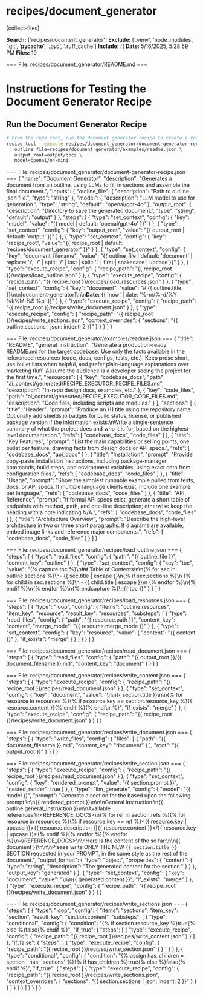 # recipes/document_generator

[collect-files]

**Search:** ['recipes/document_generator']
**Exclude:** ['.venv', 'node_modules', '.git', '__pycache__', '*.pyc', '*.ruff_cache']
**Include:** []
**Date:** 5/16/2025, 5:28:59 PM
**Files:** 10

=== File: recipes/document_generator/README.md ===
# Instructions for Testing the Document Generator Recipe

## Run the Document Generator Recipe

```bash
# From the repo root, run the document generator recipe to create a readme for the codebase.
recipe-tool --execute recipes/document_generator/document-generator-recipe.json \
   outline_file=recipes/document_generator/examples/readme.json \
   output_root=output/docs \
   model=openai/o4-mini
```


=== File: recipes/document_generator/document-generator-recipe.json ===
{
  "name": "Document Generator",
  "description": "Generates a document from an outline, using LLMs to fill in sections and assemble the final document.",
  "inputs": {
    "outline_file": {
      "description": "Path to outline json file.",
      "type": "string"
    },
    "model": {
      "description": "LLM model to use for generation.",
      "type": "string",
      "default": "openai/gpt-4o"
    },
    "output_root": {
      "description": "Directory to save the generated document.",
      "type": "string",
      "default": "output"
    }
  },
  "steps": [
    {
      "type": "set_context",
      "config": {
        "key": "model",
        "value": "{{ model | default: 'openai/gpt-4o' }}"
      }
    },
    {
      "type": "set_context",
      "config": {
        "key": "output_root",
        "value": "{{ output_root | default: 'output' }}"
      }
    },
    {
      "type": "set_context",
      "config": {
        "key": "recipe_root",
        "value": "{{ recipe_root | default: 'recipes/document_generator' }}"
      }
    },
    {
      "type": "set_context",
      "config": {
        "key": "document_filename",
        "value": "{{ outline_file | default: 'document' | replace: '\\', '/' | split: '/' | last | split: '.' | first | snakecase | upcase }}"
      }
    },
    {
      "type": "execute_recipe",
      "config": {
        "recipe_path": "{{ recipe_root }}/recipes/load_outline.json"
      }
    },
    {
      "type": "execute_recipe",
      "config": {
        "recipe_path": "{{ recipe_root }}/recipes/load_resources.json"
      }
    },
    {
      "type": "set_context",
      "config": {
        "key": "document",
        "value": "# {{ outline.title }}\n\n[document-generator]\n\n**Date:** {{ 'now' | date: '%-m/%-d/%Y %I:%M:%S %p' }}"
      }
    },
    {
      "type": "execute_recipe",
      "config": {
        "recipe_path": "{{ recipe_root }}/recipes/write_document.json"
      }
    },
    {
      "type": "execute_recipe",
      "config": {
        "recipe_path": "{{ recipe_root }}/recipes/write_sections.json",
        "context_overrides": {
          "sections": "{{ outline.sections | json: indent: 2 }}"
        }
      }
    }
  ]
}


=== File: recipes/document_generator/examples/readme.json ===
{
  "title": "README",
  "general_instruction": "Generate a production-ready README.md for the target codebase. Use only the facts available in the referenced resources (code, docs, configs, tests, etc.). Keep prose short, use bullet lists when helpful, and prefer plain-language explanations over marketing fluff. Assume the audience is a developer seeing the project for the first time.",
  "resources": [
    {
      "key": "codebase_docs",
      "path": "ai_context/generated/RECIPE_EXECUTOR_RECIPE_FILES.md",
      "description": "In-repo design docs, examples, etc."
    },
    {
      "key": "code_files",
      "path": "ai_context/generated/RECIPE_EXECUTOR_CODE_FILES.md",
      "description": "Code files, including scripts and modules."
    }
  ],
  "sections": [
    {
      "title": "Header",
      "prompt": "Produce an H1 title using the repository name. Optionally add shields.io badges for build status, license, or published package version if the information exists.\nWrite a single-sentence summary of what the project does and who it is for, based on the highest-level documentation.",
      "refs": [
        "codebase_docs",
        "code_files"
      ]
    },
    {
      "title": "Key Features",
      "prompt": "List the main capabilities or selling points, one bullet per feature, drawing facts from design docs or API specs.",
      "refs": [
        "codebase_docs",
        "api_docs"
      ]
    },
    {
      "title": "Installation",
      "prompt": "Provide copy-paste installation instructions, including package-manager commands, build steps, and environment variables, using exact data from configuration files.",
      "refs": [
        "codebase_docs",
        "code_files"
      ]
    },
    {
      "title": "Usage",
      "prompt": "Show the simplest runnable example pulled from tests, docs, or API specs. If multiple language clients exist, include one example per language.",
      "refs": [
        "codebase_docs",
        "code_files"
      ]
    },
    {
      "title": "API Reference",
      "prompt": "If formal API specs exist, generate a short table of endpoints with method, path, and one-line description; otherwise keep the heading with a note indicating N/A.",
      "refs": [
        "codebase_docs",
        "code_files"
      ]
    },
    {
      "title": "Architecture Overview",
      "prompt": "Describe the high-level architecture in two or three short paragraphs. If diagrams are available, embed image links and reference major components.",
      "refs": [
        "codebase_docs",
        "code_files"
      ]
    }
  ]
}


=== File: recipes/document_generator/recipes/load_outline.json ===
{
  "steps": [
    {
      "type": "read_files",
      "config": {
        "path": "{{ outline_file }}",
        "content_key": "outline"
      }
    },
    {
      "type": "set_context",
      "config": {
        "key": "toc",
        "value": "{% capture toc %}\n## Table of Contents\n\n{% for sec in outline.sections %}\n- {{ sec.title | escape }}\n{% if sec.sections %}\n  {% for child in sec.sections %}\n  - {{ child.title | escape }}\n  {% endfor %}\n{% endif %}\n{% endfor %}\n{% endcapture %}\n{{ toc }}"
      }
    }
  ]
}


=== File: recipes/document_generator/recipes/load_resources.json ===
{
  "steps": [
    {
      "type": "loop",
      "config": {
        "items": "outline.resources",
        "item_key": "resource",
        "result_key": "resources",
        "substeps": [
          {
            "type": "read_files",
            "config": {
              "path": "{{ resource.path }}",
              "content_key": "content",
              "merge_mode": "{{ resource.merge_mode }}"
            }
          },
          {
            "type": "set_context",
            "config": {
              "key": "resource",
              "value": {
                "content": "{{ content }}"
              },
              "if_exists": "merge"
            }
          }
        ]
      }
    }
  ]
}


=== File: recipes/document_generator/recipes/read_document.json ===
{
  "steps": [
    {
      "type": "read_files",
      "config": {
        "path": "{{ output_root }}/{{ document_filename }}.md",
        "content_key": "document"
      }
    }
  ]
}


=== File: recipes/document_generator/recipes/write_content.json ===
{
  "steps": [
    {
      "type": "execute_recipe",
      "config": {
        "recipe_path": "{{ recipe_root }}/recipes/read_document.json"
      }
    },
    {
      "type": "set_context",
      "config": {
        "key": "document",
        "value": "\n\n{{ section.title }}\n\n{% for resource in resources %}{% if resource.key == section.resource_key %}{{ resource.content }}{% endif %}{% endfor %}",
        "if_exists": "merge"
      }
    },
    {
      "type": "execute_recipe",
      "config": {
        "recipe_path": "{{ recipe_root }}/recipes/write_document.json"
      }
    }
  ]
}


=== File: recipes/document_generator/recipes/write_document.json ===
{
  "steps": [
    {
      "type": "write_files",
      "config": {
        "files": [
          {
            "path": "{{ document_filename }}.md",
            "content_key": "document"
          }
        ],
        "root": "{{ output_root }}"
      }
    }
  ]
}


=== File: recipes/document_generator/recipes/write_section.json ===
{
  "steps": [
    {
      "type": "execute_recipe",
      "config": {
        "recipe_path": "{{ recipe_root }}/recipes/read_document.json"
      }
    },
    {
      "type": "set_context",
      "config": {
        "key": "rendered_prompt",
        "value": "{{ section.prompt }}",
        "nested_render": true
      }
    },
    {
      "type": "llm_generate",
      "config": {
        "model": "{{ model }}",
        "prompt": "Generate a section for the <DOCUMENT> based upon the following prompt:\n<PROMPT>\n{{ rendered_prompt }}\n</PROMPT>\n\nGeneral instruction:\n{{ outline.general_instruction }}\n\nAvailable references:\n<REFERENCE_DOCS>\n{% for ref in section.refs %}{% for resource in resources %}{% if resource.key == ref %}<{{ resource.key | upcase }}><DESCRIPTION>{{ resource.description }}</DESCRIPTION><CONTENT>{{ resource.content }}</CONTENT></{{ resource.key | upcase }}>{% endif %}{% endfor %}{% endfor %}\n</REFERENCE_DOCS>\n\nHere is the content of the <DOCUMENT> so far:\n<DOCUMENT>\n{{ document }}\n</DOCUMENT>\n\nPlease write ONLY THE NEW `{{ section.title }}` SECTION requested in your PROMPT, in the same style as the rest of the document.",
        "output_format": {
          "type": "object",
          "properties": {
            "content": {
              "type": "string",
              "description": "The generated content for the section."
            }
          }
        },
        "output_key": "generated"
      }
    },
    {
      "type": "set_context",
      "config": {
        "key": "document",
        "value": "\n\n{{ generated.content }}",
        "if_exists": "merge"
      }
    },
    {
      "type": "execute_recipe",
      "config": {
        "recipe_path": "{{ recipe_root }}/recipes/write_document.json"
      }
    }
  ]
}


=== File: recipes/document_generator/recipes/write_sections.json ===
{
  "steps": [
    {
      "type": "loop",
      "config": {
        "items": "sections",
        "item_key": "section",
        "result_key": "section.content",
        "substeps": [
          {
            "type": "conditional",
            "config": {
              "condition": "{% if section.resource_key %}true{% else %}false{% endif %}",
              "if_true": {
                "steps": [
                  {
                    "type": "execute_recipe",
                    "config": {
                      "recipe_path": "{{ recipe_root }}/recipes/write_content.json"
                    }
                  }
                ]
              },
              "if_false": {
                "steps": [
                  {
                    "type": "execute_recipe",
                    "config": {
                      "recipe_path": "{{ recipe_root }}/recipes/write_section.json"
                    }
                  }
                ]
              }
            }
          },
          {
            "type": "conditional",
            "config": {
              "condition": "{% assign has_children = section | has: 'sections' %}{% if has_children %}true{% else %}false{% endif %}",
              "if_true": {
                "steps": [
                  {
                    "type": "execute_recipe",
                    "config": {
                      "recipe_path": "{{ recipe_root }}/recipes/write_sections.json",
                      "context_overrides": {
                        "sections": "{{ section.sections | json: indent: 2 }}"
                      }
                    }
                  }
                ]
              }
            }
          }
        ]
      }
    }
  ]
}


